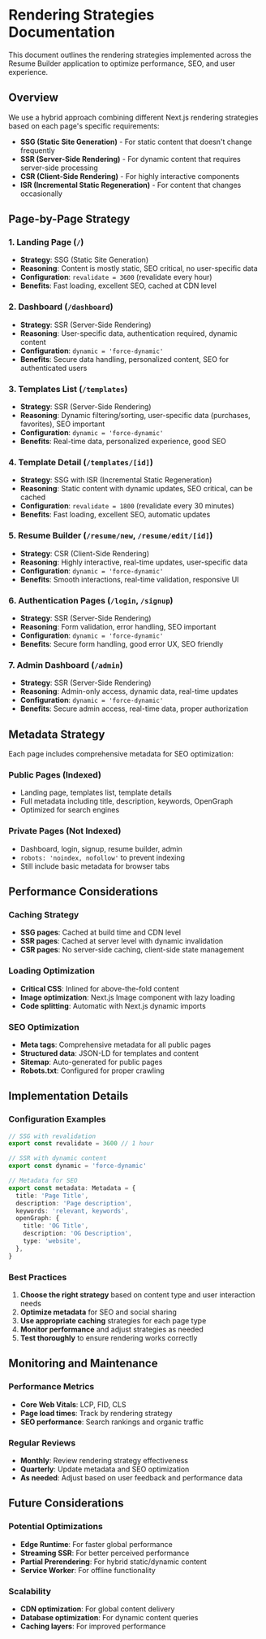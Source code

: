 # Rendering Strategies Documentation

This document outlines the rendering strategies implemented across the Resume Builder application to optimize performance, SEO, and user experience.

## Overview

We use a hybrid approach combining different Next.js rendering strategies based on each page's specific requirements:

- **SSG (Static Site Generation)** - For static content that doesn't change frequently
- **SSR (Server-Side Rendering)** - For dynamic content that requires server-side processing
- **CSR (Client-Side Rendering)** - For highly interactive components
- **ISR (Incremental Static Regeneration)** - For content that changes occasionally

## Page-by-Page Strategy

### 1. Landing Page (`/`)
- **Strategy**: SSG (Static Site Generation)
- **Reasoning**: Content is mostly static, SEO critical, no user-specific data
- **Configuration**: `revalidate = 3600` (revalidate every hour)
- **Benefits**: Fast loading, excellent SEO, cached at CDN level

### 2. Dashboard (`/dashboard`)
- **Strategy**: SSR (Server-Side Rendering)
- **Reasoning**: User-specific data, authentication required, dynamic content
- **Configuration**: `dynamic = 'force-dynamic'`
- **Benefits**: Secure data handling, personalized content, SEO for authenticated users

### 3. Templates List (`/templates`)
- **Strategy**: SSR (Server-Side Rendering)
- **Reasoning**: Dynamic filtering/sorting, user-specific data (purchases, favorites), SEO important
- **Configuration**: `dynamic = 'force-dynamic'`
- **Benefits**: Real-time data, personalized experience, good SEO

### 4. Template Detail (`/templates/[id]`)
- **Strategy**: SSG with ISR (Incremental Static Regeneration)
- **Reasoning**: Static content with dynamic updates, SEO critical, can be cached
- **Configuration**: `revalidate = 1800` (revalidate every 30 minutes)
- **Benefits**: Fast loading, excellent SEO, automatic updates

### 5. Resume Builder (`/resume/new`, `/resume/edit/[id]`)
- **Strategy**: CSR (Client-Side Rendering)
- **Reasoning**: Highly interactive, real-time updates, user-specific data
- **Configuration**: `dynamic = 'force-dynamic'`
- **Benefits**: Smooth interactions, real-time validation, responsive UI

### 6. Authentication Pages (`/login`, `/signup`)
- **Strategy**: SSR (Server-Side Rendering)
- **Reasoning**: Form validation, error handling, SEO important
- **Configuration**: `dynamic = 'force-dynamic'`
- **Benefits**: Secure form handling, good error UX, SEO friendly

### 7. Admin Dashboard (`/admin`)
- **Strategy**: SSR (Server-Side Rendering)
- **Reasoning**: Admin-only access, dynamic data, real-time updates
- **Configuration**: `dynamic = 'force-dynamic'`
- **Benefits**: Secure admin access, real-time data, proper authorization

## Metadata Strategy

Each page includes comprehensive metadata for SEO optimization:

### Public Pages (Indexed)
- Landing page, templates list, template details
- Full metadata including title, description, keywords, OpenGraph
- Optimized for search engines

### Private Pages (Not Indexed)
- Dashboard, login, signup, resume builder, admin
- `robots: 'noindex, nofollow'` to prevent indexing
- Still include basic metadata for browser tabs

## Performance Considerations

### Caching Strategy
- **SSG pages**: Cached at build time and CDN level
- **SSR pages**: Cached at server level with dynamic invalidation
- **CSR pages**: No server-side caching, client-side state management

### Loading Optimization
- **Critical CSS**: Inlined for above-the-fold content
- **Image optimization**: Next.js Image component with lazy loading
- **Code splitting**: Automatic with Next.js dynamic imports

### SEO Optimization
- **Meta tags**: Comprehensive metadata for all public pages
- **Structured data**: JSON-LD for templates and content
- **Sitemap**: Auto-generated for public pages
- **Robots.txt**: Configured for proper crawling

## Implementation Details

### Configuration Examples

```typescript
// SSG with revalidation
export const revalidate = 3600 // 1 hour

// SSR with dynamic content
export const dynamic = 'force-dynamic'

// Metadata for SEO
export const metadata: Metadata = {
  title: 'Page Title',
  description: 'Page description',
  keywords: 'relevant, keywords',
  openGraph: {
    title: 'OG Title',
    description: 'OG Description',
    type: 'website',
  },
}
```

### Best Practices

1. **Choose the right strategy** based on content type and user interaction needs
2. **Optimize metadata** for SEO and social sharing
3. **Use appropriate caching** strategies for each page type
4. **Monitor performance** and adjust strategies as needed
5. **Test thoroughly** to ensure rendering works correctly

## Monitoring and Maintenance

### Performance Metrics
- **Core Web Vitals**: LCP, FID, CLS
- **Page load times**: Track by rendering strategy
- **SEO performance**: Search rankings and organic traffic

### Regular Reviews
- **Monthly**: Review rendering strategy effectiveness
- **Quarterly**: Update metadata and SEO optimization
- **As needed**: Adjust based on user feedback and performance data

## Future Considerations

### Potential Optimizations
- **Edge Runtime**: For faster global performance
- **Streaming SSR**: For better perceived performance
- **Partial Prerendering**: For hybrid static/dynamic content
- **Service Worker**: For offline functionality

### Scalability
- **CDN optimization**: For global content delivery
- **Database optimization**: For dynamic content queries
- **Caching layers**: For improved performance 